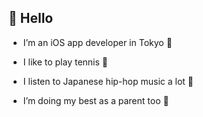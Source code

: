 
## :wave: Hello
- I’m an iOS app developer in Tokyo 🗼

- I like to play tennis 🎾

- I listen to Japanese hip-hop music a lot 🎵

- I’m doing my best as a parent too 👶
